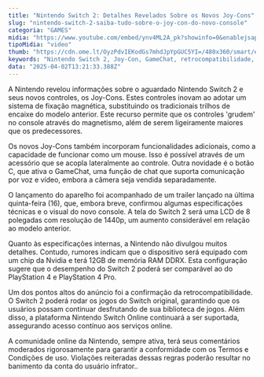 ```yaml
---
title: "Nintendo Switch 2: Detalhes Revelados Sobre os Novos Joy-Cons"
slug: "nintendo-switch-2-saiba-tudo-sobre-o-joy-con-do-novo-console"
categoria: "GAMES"
midia: "https://www.youtube.com/embed/ynv4ML2A_pk?showinfo=0&enablejsapi=1"
tipoMidia: "video"
thumb: "https://cdn.ome.lt/OyzPdvIEKodGs7mhdJpYpGUC5YI=/480x360/smart/extras/conteudos/01_9cdao38.jpg"
keywords: "Nintendo Switch 2, Joy-Con, GameChat, retrocompatibilidade, Nintendo"
data: "2025-04-02T13:21:33.388Z"
---
```


A Nintendo revelou informações sobre o aguardado Nintendo Switch 2 e seus novos controles, os Joy-Cons. Estes controles inovam ao adotar um sistema de fixação magnética, substituindo os tradicionais trilhos de encaixe do modelo anterior. Este recurso permite que os controles 'grudem' no console através do magnetismo, além de serem ligeiramente maiores que os predecessores.

Os novos Joy-Cons também incorporam funcionalidades adicionais, como a capacidade de funcionar como um mouse. Isso é possível através de um acessório que se acopla lateralmente ao controle. Outra novidade é o botão C, que ativa o GameChat, uma função de chat que suporta comunicação por voz e vídeo, embora a câmera seja vendida separadamente.

O lançamento do aparelho foi acompanhado de um trailer lançado na última quinta-feira (16), que, embora breve, confirmou algumas especificações técnicas e o visual do novo console. A tela do Switch 2 será uma LCD de 8 polegadas com resolução de 1440p, um aumento considerável em relação ao modelo anterior.

Quanto às especificações internas, a Nintendo não divulgou muitos detalhes. Contudo, rumores indicam que o dispositivo será equipado com um chip da Nvidia e terá 12GB de memória RAM DDRX. Esta configuração sugere que o desempenho do Switch 2 poderá ser comparável ao do PlayStation 4 e PlayStation 4 Pro.

Um dos pontos altos do anúncio foi a confirmação da retrocompatibilidade. O Switch 2 poderá rodar os jogos do Switch original, garantindo que os usuários possam continuar desfrutando de sua biblioteca de jogos. Além disso, a plataforma Nintendo Switch Online continuará a ser suportada, assegurando acesso contínuo aos serviços online.

A comunidade online da Nintendo, sempre ativa, terá seus comentários moderados rigorosamente para garantir a conformidade com os Termos e Condições de uso. Violações reiteradas dessas regras poderão resultar no banimento da conta do usuário infrator..
